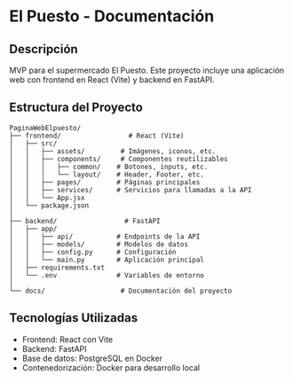 # El Puesto - Documentación

## Descripción
MVP para el supermercado El Puesto. Este proyecto incluye una aplicación web con frontend en React (Vite) y backend en FastAPI.

## Estructura del Proyecto
```
PaginaWebElpuesto/
├── frontend/                 # React (Vite)
│   ├── src/
│   │   ├── assets/         # Imágenes, iconos, etc.
│   │   ├── components/     # Componentes reutilizables
│   │   │   ├── common/    # Botones, inputs, etc.
│   │   │   └── layout/    # Header, Footer, etc.
│   │   ├── pages/         # Páginas principales
│   │   ├── services/      # Servicios para llamadas a la API
│   │   └── App.jsx
│   └── package.json
│
├── backend/                 # FastAPI
│   ├── app/
│   │   ├── api/           # Endpoints de la API
│   │   ├── models/        # Modelos de datos
│   │   ├── config.py      # Configuración
│   │   └── main.py        # Aplicación principal
│   ├── requirements.txt
│   └── .env               # Variables de entorno
│
└── docs/                   # Documentación del proyecto
```

## Tecnologías Utilizadas
- Frontend: React con Vite
- Backend: FastAPI
- Base de datos: PostgreSQL en Docker
- Contenedorización: Docker para desarrollo local

